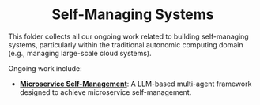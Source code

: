 <h1 align="center">
    <b>Self-Managing Systems</b>
</h1>

This folder collects all our ongoing work related to building self-managing systems, particularly within the traditional autonomic computing domain (e.g., managing large-scale cloud systems).

Ongoing work include:
- [**Microservice Self-Management**](microservice/README.md): A LLM-based multi-agent framework designed to achieve microservice self-management.
